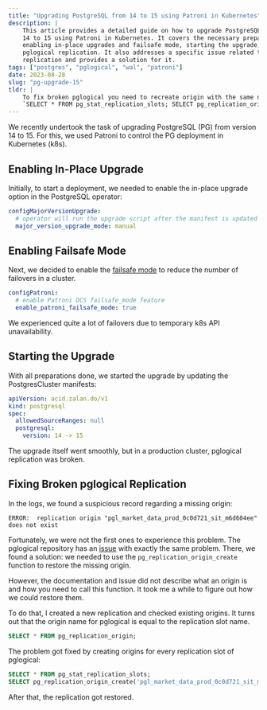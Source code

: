 ```yaml
---
title: "Upgrading PostgreSQL from 14 to 15 using Patroni in Kubernetes"
description: |
    This article provides a detailed guide on how to upgrade PostgreSQL from version 
    14 to 15 using Patroni in Kubernetes. It covers the necessary preparations, including 
    enabling in-place upgrades and failsafe mode, starting the upgrade, and fixing broken 
    pglogical replication. It also addresses a specific issue related to pglogical 
    replication and provides a solution for it.
tags: ["postgres", "pglogical", "wal", "patroni"]
date: 2023-08-28
slug: "pg-upgrade-15"
tldr: |
    To fix broken pglogical you need to recreate origin with the same name as replication slot.
    `SELECT * FROM pg_stat_replication_slots; SELECT pg_replication_origin_create('pgl_market_data_prod_0c0d721_sit_m6d604ee');`
---
```


We recently undertook the task of upgrading PostgreSQL (PG) from version 14 to 15. 
For this, we used Patroni to control the PG deployment in Kubernetes (k8s).

## Enabling In-Place Upgrade

Initially, to start a deployment, we needed to enable the in-place upgrade option in the 
PostgreSQL operator:

```yaml
configMajorVersionUpgrade:
  # operator will run the upgrade script after the manifest is updated and pods are rotated
  major_version_upgrade_mode: manual
```

## Enabling Failsafe Mode

Next, we decided to enable the [failsafe mode][2] to reduce the number of failovers in a cluster.

```yaml
configPatroni:
  # enable Patroni DCS failsafe_mode feature
  enable_patroni_failsafe_mode: true
```

We experienced quite a lot of failovers due to temporary k8s API unavailability.

## Starting the Upgrade

With all preparations done, we started the upgrade by updating the PostgresCluster manifests:

```yaml
apiVersion: acid.zalan.do/v1
kind: postgresql
spec:
  allowedSourceRanges: null
  postgresql:
    version: 14 -> 15
```

The upgrade itself went smoothly, but in a production cluster, pglogical replication was broken.

## Fixing Broken pglogical Replication

In the logs, we found a suspicious record regarding a missing origin:

```
ERROR:  replication origin "pgl_market_data_prod_0c0d721_sit_m6d604ee" does not exist
```

Fortunately, we were not the first ones to experience this problem. The pglogical repository 
has an [issue][1] with exactly the same problem. There, we found a solution: we needed to use 
the `pg_replication_origin_create` function to restore the missing origin.

However, the documentation and issue did not describe what an origin is and how you need to call 
this function. It took me a while to figure out how we could restore them.

To do that, I created a new replication and checked existing origins. It turns out that the origin name 
for pglogical is equal to the replication slot name.

```sql
SELECT * FROM pg_replication_origin;
```

The problem got fixed by creating origins for every replication slot of pglogical:

```sql
SELECT * FROM pg_stat_replication_slots;
SELECT pg_replication_origin_create('pgl_market_data_prod_0c0d721_sit_m6d604ee');
```

After that, the replication got restored.


[1]: https://github.com/2ndQuadrant/pglogical/issues/285
[2]: https://patroni.readthedocs.io/en/master/dcs_failsafe_mode.html
